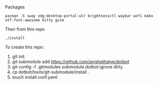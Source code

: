 Packages

    pacman -S sway xdg-desktop-portal-wlr brightnessctl waybar wofi mako otf-font-awesome kitty gvim  

Then from this repo

    ./install

To create this repo:

1. git init
1. git submodule add https://github.com/anishathalye/dotbot
1. git config -f .gitmodules submodule.dotbot.ignore dirty
1. cp dotbot/tools/git-submodule/install .
1. touch install.conf.yaml  
